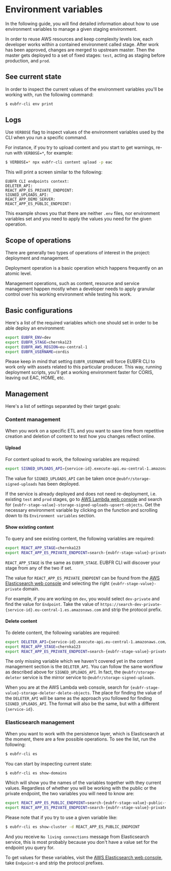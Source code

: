 # Environment variables

In the following guide, you will find detailed information about how to use environment variables to manage a given staging environment.

In order to reuse AWS resources and keep complexity levels low, each developer works within a contained environment called stage. After work has been approved, changes are merged to upstream master. Then the master gets deployed to a set of fixed stages: `test`, acting as staging before production, and `prod`.

## See current state

In order to inspect the current values of the environment variables you'll be working with, run the following command:

```sh
$ eubfr-cli env print
```

## Logs

Use `VERBOSE` flag to inspect values of the environment variables used by the CLI when you run a specific command.

For instance, if you try to upload content and you start to get warnings, re-run with `VERBOSE=*`, for example:

```sh
$ VERBOSE=* npx eubfr-cli content upload -p eac
```

This will print a screen similar to the following:

```
EUBFR CLI endpoints context:
DELETER_API:
REACT_APP_ES_PRIVATE_ENDPOINT:
SIGNED_UPLOADS_API:
REACT_APP_DEMO_SERVER:
REACT_APP_ES_PUBLIC_ENDPOINT:
```

This example shows you that there are neither `.env` files, nor environment variables set and you need to apply the values you need for the given operation.

## Scope of operations

There are generally two types of operations of interest in the project: deployment and management.

Deployment operation is a basic operation which happens frequently on an atomic level.

Management operations, such as content, resource and service management happen mostly when a developer needs to apply granular control over his working environment while testing his work.

## Basic configurations

Here's a list of the required variables which one should set in order to be able deploy an environment:

```sh
export EUBFR_ENV=dev
export EUBFR_STAGE=chernka123
export EUBFR_AWS_REGION=eu-central-1
export EUBFR_USERNAME=cordis
```

Please keep in mind that setting `EUBFR_USERNAME` will force EUBFR CLI to work only with assets related to this particular producer. This way, running deployment scripts, you'll get a working environment faster for CORIS, leaving out EAC, HOME, etc.

## Management

Here's a list of settings separated by their target goals:

### Content management

When you work on a specific ETL and you want to save time from repetitive creation and deletion of content to test how you changes reflect online.

#### Upload

For content upload to work, the following variables are required:

```sh
export SIGNED_UPLOADS_API={service-id}.execute-api.eu-central-1.amazonaws.com/{eubfr-stage-value}
```

The value for `SIGNED_UPLOADS_API` can be taken once `@eubfr/storage-signed-uploads` has been deployed.

If the service is already deployed and does not need re-deployment, i.e. existing `test` and `prod` stages, go to [AWS Lambda web console](https://eu-central-1.console.aws.amazon.com/lambda/home?region=eu-central-1#/functions) and search for `{eubfr-stage-value}-storage-signed-uploads-upsert-objects`. Get the necessary environment variable by clicking on the function and scrolling down to its `Environment variables` section.

#### Show existing content

To query and see existing content, the following variables are required:

```sh
export REACT_APP_STAGE=chernka123
export REACT_APP_ES_PRIVATE_ENDPOINT=search-{eubfr-stage-value}-private-{service-id}.eu-central-1.es.amazonaws.com
```

`REACT_APP_STAGE` is the same as `EUBFR_STAGE`. EUBFR CLI will discover your stage from any of the two if set.

The value for `REACT_APP_ES_PRIVATE_ENDPOINT` can be found from the [AWS Elasticsearch web console](https://eu-central-1.console.aws.amazon.com/es/home?region=eu-central-1#) and selecting the right `{eubfr-stage-value}-private` domain.

For example, if you are working on `dev`, you would select `dev-private` and find the value for `Endpoint`. Take the value of `https://search-dev-private-{service-id}.eu-central-1.es.amazonaws.com` and strip the protocol prefix.

#### Delete content

To delete content, the following variables are required:

```sh
export DELETER_API={service-id}.execute-api.eu-central-1.amazonaws.com/{eubfr-stage-value}
export REACT_APP_STAGE=chernka123
export REACT_APP_ES_PRIVATE_ENDPOINT=search-{eubfr-stage-value}-private-{service-id}.eu-central-1.es.amazonaws.com
```

The only missing variable which we haven't covered yet in the content management section is the `DELETER_API`. You can follow the same workflow as described above for `SIGNED_UPLOADS_API`. In fact, the `@eubfr/storage-deleter` service is the mirror service to `@eubfr/storage-signed-uploads`.

When you are at the AWS Lambda web console, search for `{eubfr-stage-value}-storage-deleter-delete-objects`. The place for finding the value of the `DELETER_API` will be same as the approach you followed for finding `SIGNED_UPLOADS_API`. The format will also be the same, but with a different `{service-id}`.

### Elasticsearch management

When you want to work with the persistence layer, which is Elasticsearch at the moment, there are a few possible operations. To see the list, run the following:

```sh
$ eubfr-cli es
```

You can start by inspecting current state:

```sh
$ eubfr-cli es show-domains
```

Which will show you the names of the variables together with they current values. Regardless of whether you will be working with the public or the private endpoint, the two variables you will need to know are:

```sh
export REACT_APP_ES_PUBLIC_ENDPOINT=search-{eubfr-stage-value}-public-{service-id}.eu-central-1.es.amazonaws.com
export REACT_APP_ES_PRIVATE_ENDPOINT=search-{eubfr-stage-value}-private-{service-id}.eu-central-1.es.amazonaws.com
```

Please note that if you try to use a given variable like:

```sh
$ eubfr-cli es show-cluster -d REACT_APP_ES_PUBLIC_ENDPOINT
```

And you receive `No living connections` message from Elasticsearch service, this is most probably because you don't have a value set for the endpoint you query for.

To get values for these variables, visit the [AWS Elasticsearch web console](https://eu-central-1.console.aws.amazon.com/es/home?region=eu-central-1#), take `Endpoint`-s and strip the protocol prefixes.
